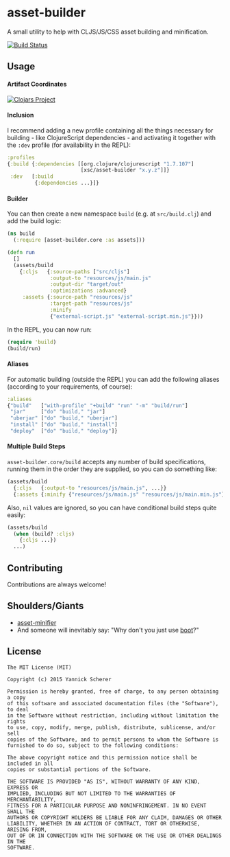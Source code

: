 # asset-builder

A small utility to help with CLJS/JS/CSS asset building and minification.

[![Build Status](https://travis-ci.org/xsc/asset-builder.svg?branch=master)](https://travis-ci.org/xsc/asset-builder)

## Usage

#### Artifact Coordinates

[![Clojars Project](http://clojars.org/xsc/asset-builder/latest-version.svg)](http://clojars.org/xsc/asset-builder)

#### Inclusion

I recommend adding a new profile containing all the things necessary for
building - like ClojureScript dependencies - and activating it together with
the `:dev` profile (for availability in the REPL):

```clojure
:profiles
{:build {:dependencies [[org.clojure/clojurescript "1.7.107"]
                        [xsc/asset-builder "x.y.z"]]}
 :dev   [:build
         {:dependencies ...}]}
```

#### Builder

You can then create a new namespace `build` (e.g. at `src/build.clj`) and add
the build logic:

```clojure
(ns build
  (:require [asset-builder.core :as assets]))

(defn run
  []
  (assets/build
    {:cljs   {:source-paths ["src/cljs"]
              :output-to "resources/js/main.js"
              :output-dir "target/out"
              :optimizations :advanced}
     :assets {:source-path "resources/js"
              :target-path "resources/js"
              :minify
              {"external-script.js" "external-script.min.js"}}))

```

In the REPL, you can now run:

```clojure
(require 'build)
(build/run)
```

#### Aliases

For automatic building (outside the REPL) you can add the following aliases
(according to your requirements, of course):

```clojure
:aliases
{"build"   ["with-profile" "+build" "run" "-m" "build/run"]
 "jar"     ["do" "build," "jar"]
 "uberjar" ["do" "build," "uberjar"]
 "install" ["do" "build," "install"]
 "deploy"  ["do" "build," "deploy"]}
```

#### Multiple Build Steps

`asset-builder.core/build` accepts any number of build specifications, running
them in the order they are supplied, so you can do something like:

```clojure
(assets/build
  {:cljs   {:output-to "resources/js/main.js", ...}}
  {:assets {:minify {"resources/js/main.js" "resources/js/main.min.js"}}})
```

Also, `nil` values are ignored, so you can have conditional build steps quite
easily:

```clojure
(assets/build
  (when (build? :cljs)
    {:cljs ...})
  ...)
```

## Contributing

Contributions are always welcome!

## Shoulders/Giants

- [asset-minifier](https://github.com/yogthos/asset-minifier)
- And someone will inevitably say: "Why don't you just use [boot][boot]?"

[boot]: https://github.com/boot-clj/boot

## License

```
The MIT License (MIT)

Copyright (c) 2015 Yannick Scherer

Permission is hereby granted, free of charge, to any person obtaining a copy
of this software and associated documentation files (the "Software"), to deal
in the Software without restriction, including without limitation the rights
to use, copy, modify, merge, publish, distribute, sublicense, and/or sell
copies of the Software, and to permit persons to whom the Software is
furnished to do so, subject to the following conditions:

The above copyright notice and this permission notice shall be included in all
copies or substantial portions of the Software.

THE SOFTWARE IS PROVIDED "AS IS", WITHOUT WARRANTY OF ANY KIND, EXPRESS OR
IMPLIED, INCLUDING BUT NOT LIMITED TO THE WARRANTIES OF MERCHANTABILITY,
FITNESS FOR A PARTICULAR PURPOSE AND NONINFRINGEMENT. IN NO EVENT SHALL THE
AUTHORS OR COPYRIGHT HOLDERS BE LIABLE FOR ANY CLAIM, DAMAGES OR OTHER
LIABILITY, WHETHER IN AN ACTION OF CONTRACT, TORT OR OTHERWISE, ARISING FROM,
OUT OF OR IN CONNECTION WITH THE SOFTWARE OR THE USE OR OTHER DEALINGS IN THE
SOFTWARE.
```
